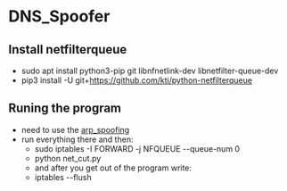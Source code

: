 # DNS_Spoofer

## Install netfilterqueue
* sudo apt install python3-pip git libnfnetlink-dev libnetfilter-queue-dev
* pip3 install -U git+https://github.com/kti/python-netfilterqueue

## Runing the program
* need to use the [arp_spoofing](https://github.com/YuvalAsidon/ARP_Spoofing)
* run everything there and then:
  * sudo iptables -I FORWARD -j NFQUEUE --queue-num 0
  * python net_cut.py
  * and after you get out of the program write:
   * iptables --flush
